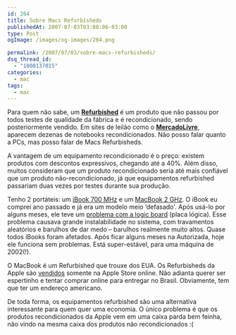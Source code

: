 ```yaml
---
id: 284
title: Sobre Macs Refurbisheds
publishedAt: 2007-07-03T03:08:06-03:00
type: Post
ogImage: /images/og-images/284.png

permalink: /2007/07/03/sobre-macs-refurbisheds/
dsq_thread_id:
  - "1000137015"
categories:
  - mac
tags:
  - mac
---
```

Para quem não sabe, um **[Refurbished](http://en.wikipedia.org/wiki/Refurbished)** é um produto que não passou por todos testes de qualidade da fábrica e é recondicionado, sendo posteriormente vendido. Em sites de leilão como o **[MercadoLivre](http://www.mercadolivre.com.br)**, aparecem dezenas de notebooks recondicionados. Não posso falar quanto a PCs, mas posso falar de Macs Refurbisheds.

A vantagem de um equipamento recondicionado é o preço: existem produtos com descontos expressivos, chegando até a 40%. Além disso, muitos consideram que um produto recondicionado seria até mais confiável que um produto não-recondicionado, já que equipamentos refurbished passariam duas vezes por testes durante sua produção. 

Tenho 2 portáteis: um [iBook 700 MHz](http://www.apple-history.com/?page=gallery&model=ibook_late_2002&performa=off&sort=date&order=ASC) e um [MacBook 2 GHz](http://www.apple-history.com/?page=gallery&model=mb&performa=off&sort=date&order=ASC). O iBook eu comprei ano passado e já era um modelo meio &#8216;defasado'. Após usá-lo por alguns meses, ele teve um [problema com a logic board](http://www.apple.com/support/ibook/faq/) (placa lógica). Esse problema causava grande instalabilidade no sistema, com travamentos aleatórios e barulhos de dar medo – barulhos realmente muito altos. Quase todos iBooks foram afetados. Após ficar alguns meses na Autorizada, hoje ele funciona sem problemas. Está super-estável, para uma máquina de 2002(!).

O MacBook é um Refurbished que trouxe dos EUA. Os Refurbisheds da Apple são [vendidos](http://store.apple.com/1-800-MY-APPLE/WebObjects/AppleStore.woa/wa/RSLID?nnmm=browse&mco=3929D548&node=home/specialdeals/mac) somente na Apple Store online. Não adianta querer ser espertinho e tentar comprar online para entregar no Brasil. Obviamente, tem que ter um endereço americano.

De toda forma, os equipamentos refurbished são uma alternativa interessante para quem quer uma economia. O único problema é que os produtos recondicionados da Apple vem em uma caixa parda bem feinha, não vindo na mesma caixa dos produtos não recondicionados :(
